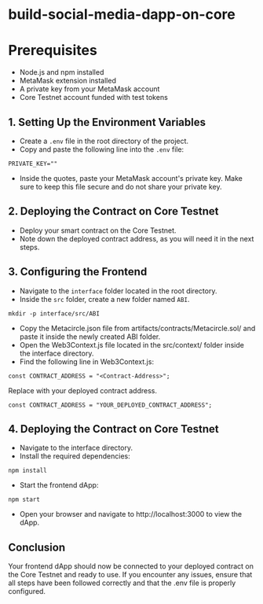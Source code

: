 # build-social-media-dapp-on-core

# Prerequisites

* Node.js and npm installed
* MetaMask extension installed
* A private key from your MetaMask account
* Core Testnet account funded with test tokens

## 1. Setting Up the Environment Variables

* Create a `.env` file in the root directory of the project.
* Copy and paste the following line into the `.env` file:
```
PRIVATE_KEY=""
```
* Inside the quotes, paste your MetaMask account's private key. Make sure to keep this file secure and do not share your private key.

## 2. Deploying the Contract on Core Testnet

* Deploy your smart contract on the Core Testnet.
* Note down the deployed contract address, as you will need it in the next steps.

## 3. Configuring the Frontend

* Navigate to the `interface` folder located in the root directory.
* Inside the `src` folder, create a new folder named `ABI`.

```
mkdir -p interface/src/ABI
```
* Copy the Metacircle.json file from artifacts/contracts/Metacircle.sol/ and paste it inside the newly created ABI folder.
* Open the Web3Context.js file located in the src/context/ folder inside the interface directory.
* Find the following line in Web3Context.js:
```
const CONTRACT_ADDRESS = "<Contract-Address>";
```
Replace <Contract-Address> with your deployed contract address.
```
const CONTRACT_ADDRESS = "YOUR_DEPLOYED_CONTRACT_ADDRESS";
```
## 4. Deploying the Contract on Core Testnet
* Navigate to the interface directory.
* Install the required dependencies:
```
npm install
```
* Start the frontend dApp:
```
npm start
```
* Open your browser and navigate to http://localhost:3000 to view the dApp.

## Conclusion

Your frontend dApp should now be connected to your deployed contract on the Core Testnet and ready to use. If you encounter any issues, ensure that all steps have been followed correctly and that the .env file is properly configured.

